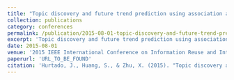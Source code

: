 ```yaml
---
title: "Topic discovery and future trend prediction using association analysis and ensemble forecasting" 
collection: publications 
category: conferences 
permalink: /publication/2015-08-01-topic-discovery-and-future-trend-prediction-using-association-analysis-and-ensemble-forecasting 
excerpt: 'Topic discovery and future trend prediction using association analysis and ensemble forecasting.' 
date: 2015-08-01 
venue: '2015 IEEE International Conference on Information Reuse and Integration' 
paperurl: 'URL_TO_BE_FOUND' 
citation: 'Hurtado, J., Huang, S., & Zhu, X. (2015). "Topic discovery and future trend prediction using association analysis and ensemble forecasting." <i>2015 IEEE International Conference on Information Reuse and Integration</i>. 203-206.'
---
```

